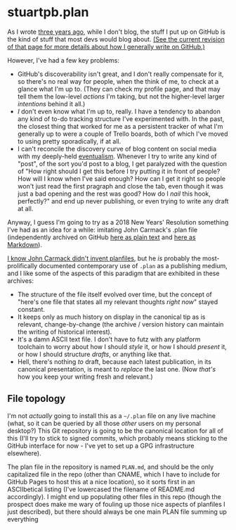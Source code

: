 # stuartpb.plan

As I wrote [three years ago](https://github.com/stuartpb/how-i-roll/commit/00d396aed6bb081519bcc01440b32b197fed18f1), while I don't blog, the stuff I put up on GitHub is the kind of stuff that most devs would blog about. [(See the current revision of that page for more details about how I generally write on GitHub.)](https://github.com/stuartpb/how-i-roll/blob/master/writing.md)

However, I've had a few key problems:

- GitHub's discoverability isn't great, and I don't really compensate for it, so there's no real way for people, when the think of me, to check at a glance what I'm up to. (They can check my profile page, and that may tell them the low-level *actions* I'm taking, but not the higher-level larger *intentions* behind it all.)
- *I* don't even know what I'm up to, really. I have a tendency to abandon any kind of to-do tracking structure I've experimented with. In the past, the closest thing that worked for me as a persistent tracker of what I'm generally up to were a couple of Trello boards, both of which I've moved to using pretty sporadically, if at all.
- I can't reconcile the discovery curve of blog content on social media with my deeply-held [eventualism][]. Whenever I try to write any kind of "post", of the sort you'd post to a blog, I get paralyzed with the question of "How right should I get this before I try putting it in front of people? How will I know when I've said enough? How can I get it right so people won't just read the first pragraph and close the tab, even though it was just a bad opening and the rest was good? How do I *nail* this hook, perfectly?" and end up never publishing, or even trying to write any draft at all.

[eventualism]: https://meta.wikimedia.org/wiki/Eventualism

Anyway, I guess I'm going to try as a 2018 New Years' Resolution something I've had as an idea for a while: imitating John Carmack's .plan file (independently archived on GitHub [here as plain text](https://github.com/ESWAT/john-carmack-plan-archive/tree/master/by_day) and [here as Markdown](https://github.com/oliverbenns/john-carmack-plan)).

[I know John Carmack didn't invent planfiles](http://www.catb.org/jargon/html/P/plan-file.html), but he *is* probably the most-prolifically documented contemporary use of `.plan` as a publishing medium, and I like some of the aspects of this paradigm that are exhibited in these archives:

- The structure of the file itself evolved over time, but the concept of "here's one file that states all my relevant thoughts *right now*" stayed constant.
- It keeps only as much history on display in the canonical tip as is relevant, change-by-change (the archive / version history can maintain the writing of historical interest).
- It's a damn ASCII text file. I don't have to futz with any platform toolchain to worry about how I should *style* it, or how I should *present* it, or how I should structure *drafts*, or anything like that.
- Hell, there's nothing *to* draft, because each latest publication, in its canonical presentation, is meant to *replace* the last one. (Now *that's* how you keep your writing fresh and relevant.)

## File topology

I'm not *actually* going to install this as a `~/.plan` file on any live machine (what, so it can be queried by all those *other* users on my personal desktop?) This Git repository is going to be the canonical location for all of this (I'll try to stick to signed commits, which probably means sticking to the GitHub interface for now - I've yet to set up a GPG infrastructure elsewhere).

The plan file in the repository is named `PLAN.md`, and should be the only capitalized file in the repo (other than CNAME, which I have to include for GitHub Pages to host this at a nice location), so it sorts first in an ASCIIbetical listing (I've lowercased the filename of README.md accordingly). I might end up populating other files in this repo (though the prospect does make me wary of fouling up those nice aspects of planfiles I just described), but there should always be one main PLAN file summing up everything
